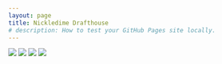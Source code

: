 ```yaml
---
layout: page
title: Nickledime Drafthouse
# description: How to test your GitHub Pages site locally.
---
```

<img src="{{site.baseurl}}/pages/images/nickledime-drafthouse_food1.jpg">
<img src="{{site.baseurl}}/pages/images/nickledime-drafthouse_food2.jpg">
<img src="{{site.baseurl}}/pages/images/nickledime-drafthouse_drinks.jpg">
<img src="{{site.baseurl}}/pages/images/nickledime-drafthouse_drinks-promotions.jpg">
